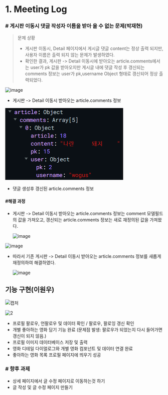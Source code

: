 # 1. Meeting Log



### # 게시판 이동시 댓글 작성자 이름을 받아 올 수 없는 문제(박재현)



> 문제 상황
>
> - 게시판 이동시, Detail 페이지에서 게시글 댓글 content는 정상 출력 되지만, 사용자 이름은 출력 되지 않는 문제가 발생하였다.
> - 확인한 결과, 게시판 -> Detail 이동시에 받아오는 article.comments에서는 user가 pk 값을 받아오지만 게시글 내에 댓글 작성 후 갱신되는 comments 정보는 user가 pk,username Object 형태로 갱신되어 정상 출력되었다.



![image](https://user-images.githubusercontent.com/97648026/169691525-6cd8e65a-cbab-4cff-9da8-21a7a16acc93.png)

* 게시판 -> Detail 이동시 받아오는 article.comments 정보

![image-20220522194756822](meeting_log_20220521.assets/image-20220522194756822.png)

* 댓글 생성후 갱신된 article.comments 정보



#### #해결 과정

* 게시판 -> Detail 이동시 받아오는 article.comments 정보는 comment 모델필드의 값을 가져오고, 갱신되는 article.comments 정보는 새로 재정의된 값을 가져왔다.

  ![image](https://user-images.githubusercontent.com/97648026/169691746-f84ff665-1de3-448f-929e-af3c6494e234.png)

![image](https://user-images.githubusercontent.com/97648026/169691764-d4a7da38-d563-4d07-9c7b-e3ef2396862e.png)

* 따라서 기존 게시판 -> Detail 이동시 받아오는 article.comments 정보를 새롭게 재정의하여 해결하였다.

  ![image](https://user-images.githubusercontent.com/97648026/169691783-44987fac-c8b4-48c4-afee-066e8ebd84f6.png)




## 기능 구현(이원우)

![캡처](https://user-images.githubusercontent.com/90893428/169707242-842ebc5f-42a2-4a1e-b1dc-399c481bf45b.PNG)

![2](https://user-images.githubusercontent.com/90893428/169707241-78d840a2-6324-47c8-b9b2-556db6409d05.PNG)

- 프로필 팔로우, 언팔로우 및 데이터 확인 / 팔로우, 팔로잉 갱신 확인
- 개별 좋아하는 영화 담기 기능 완료 (문제점 발생: 팔로우가 되었는지 다시 들어가면 갱신이 되지 않음.)
- 프로필 이미지 데이터베이스 저장 및 출력
- 영화 디테일 다이얼로그와 개별 영화 컴포넌트 및 데이터 연결 완료
- 좋아하는 영화 목록 프로필 페이지에 띄우기 성공

### # 향후 과제

* 상세 페이지에서 글 수정 페이지로 이동하는것 하기
* 글 작성 및 글 수정 페이지 만들기

